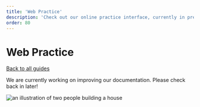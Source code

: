 ```yaml
---
title: 'Web Practice'
description: 'Check out our online practice interface, currently in preview.'
order: 80
---
```


<script context="module">
	export const prerender = true;
</script>

# Web Practice

[Back to all guides](/guides/)

We are currently working on improving our documentation. Please check back in later!

![an illustration of two people building a house](/illustrations/construction.svg)
